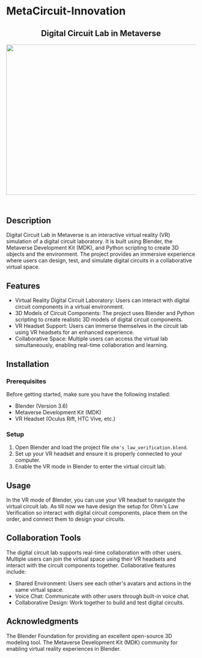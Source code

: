 # MetaCircuit-Innovation
<!DOCTYPE html>
<html lang="en">
<head>
  <meta charset="UTF-8">
  <meta http-equiv="X-UA-Compatible" content="IE=edge">
  <meta name="viewport" content="width=device-width, initial-scale=1.0">
  
  <link rel="stylesheet" href="styles.css">
</head>
<body>
  <header>
    <h2>Digital Circuit Lab in Metaverse</h2>
    <img src="https://www.analyticsinsight.net/wp-content/uploads/2022/11/The-Latest-Innovations-That-Meta-Has-Come-Up-with-in-2022-1.jpg" width = "600" height = "400">
  </header>

  <section id="description">
    <h2>Description</h2>
    <p>
      Digital Circuit Lab in Metaverse is an interactive virtual reality (VR) simulation of a digital circuit laboratory. It is built using Blender, the Metaverse Development Kit (MDK), and Python scripting to create 3D objects and the environment. The project provides an immersive experience where users can design, test, and simulate digital circuits in a collaborative virtual space.
    </p>
  </section>

  <section id="features">
    <h2>Features</h2>
    <ul>
      <li>Virtual Reality Digital Circuit Laboratory: Users can interact with digital circuit components in a virtual environment.</li>
      <li>3D Models of Circuit Components: The project uses Blender and Python scripting to create realistic 3D models of digital circuit components.</li>
      <li>VR Headset Support: Users can immerse themselves in the circuit lab using VR headsets for an enhanced experience.</li>
      <li>Collaborative Space: Multiple users can access the virtual lab simultaneously, enabling real-time collaboration and learning.</li>
    </ul>
  </section>

  <section id="installation">
    <h2>Installation</h2>
    <h3>Prerequisites</h3>
    <p>
      Before getting started, make sure you have the following installed:
    </p>
    <ul>
       <li>Blender (Version 3.6)</li>
       <li>Metaverse Development Kit (MDK) </li>
       <li>VR Headset (Oculus Rift, HTC Vive, etc.)</li>
    </ul>
    <h3>Setup</h3>
    <ol>
       <li>Open Blender and load the project file <code>ohm's_law_verification.blend</code>.</li>
       <li>Set up your VR headset and ensure it is properly connected to your computer.</li>
       <li>Enable the VR mode in Blender to enter the virtual circuit lab.</li>
    </ol>
  </section>

  <section id="usage">
    <h2>Usage</h2>
    <p>
      In the VR mode of Blender, you can use your VR headset to navigate the virtual circuit lab. As till now we have design the setup for Ohm's Law Verification so interact with digital circuit components, place them on the order, and connect them to design your circuits.
    </p>
  </section>

  <section id="collaboration-tools">
    <h2>Collaboration Tools</h2>
    <p>
      The digital circuit lab supports real-time collaboration with other users. Multiple users can join the virtual space using their VR headsets and interact with the circuit components together. Collaborative features include:
    </p>
    <ul>
      <li>Shared Environment: Users see each other's avatars and actions in the same virtual space.</li>
      <li>Voice Chat: Communicate with other users through built-in voice chat.</li>
      <li>Collaborative Design: Work together to build and test digital circuits.</li>
    </ul>
  </section>

  

  

  <section id="acknowledgments">
    <h2>Acknowledgments</h2>
    <p>
      The Blender Foundation for providing an excellent open-source 3D modeling tool.
      The Metaverse Development Kit (MDK) community for enabling virtual reality experiences in Blender.
    </p>
  </section>
</body>
</html>
